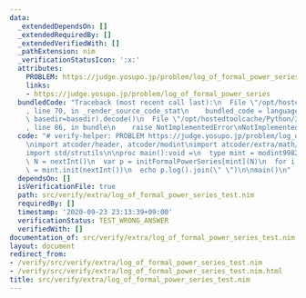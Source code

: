 ```yaml
---
data:
  _extendedDependsOn: []
  _extendedRequiredBy: []
  _extendedVerifiedWith: []
  _pathExtension: nim
  _verificationStatusIcon: ':x:'
  attributes:
    PROBLEM: https://judge.yosupo.jp/problem/log_of_formal_power_series
    links:
    - https://judge.yosupo.jp/problem/log_of_formal_power_series
  bundledCode: "Traceback (most recent call last):\n  File \"/opt/hostedtoolcache/Python/3.8.5/x64/lib/python3.8/site-packages/onlinejudge_verify/documentation/build.py\"\
    , line 70, in _render_source_code_stat\n    bundled_code = language.bundle(stat.path,\
    \ basedir=basedir).decode()\n  File \"/opt/hostedtoolcache/Python/3.8.5/x64/lib/python3.8/site-packages/onlinejudge_verify/languages/nim.py\"\
    , line 86, in bundle\n    raise NotImplementedError\nNotImplementedError\n"
  code: "# verify-helper: PROBLEM https://judge.yosupo.jp/problem/log_of_formal_power_series\n\
    \nimport atcoder/header, atcoder/modint\nimport atcoder/extra/math/formal_power_series\n\
    import std/strutils\n\nproc main():void =\n  type mint = modint998244353\n  let\
    \ N = nextInt()\n  var p = initFormalPowerSeries[mint](N)\n  for i in 0..<N: p[i]\
    \ = mint.init(nextInt())\n  echo p.log().join(\" \")\n\nmain()\n"
  dependsOn: []
  isVerificationFile: true
  path: src/verify/extra/log_of_formal_power_series_test.nim
  requiredBy: []
  timestamp: '2020-09-23 23:13:39+09:00'
  verificationStatus: TEST_WRONG_ANSWER
  verifiedWith: []
documentation_of: src/verify/extra/log_of_formal_power_series_test.nim
layout: document
redirect_from:
- /verify/src/verify/extra/log_of_formal_power_series_test.nim
- /verify/src/verify/extra/log_of_formal_power_series_test.nim.html
title: src/verify/extra/log_of_formal_power_series_test.nim
---
```


